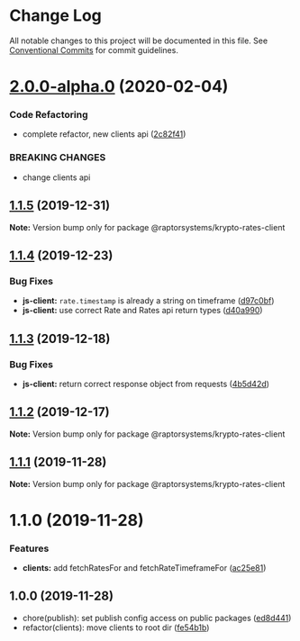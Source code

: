 # Change Log

All notable changes to this project will be documented in this file.
See [Conventional Commits](https://conventionalcommits.org) for commit guidelines.

# [2.0.0-alpha.0](https://github.com/raptorsystems/krypto-rates/compare/@raptorsystems/krypto-rates-client@1.1.5...@raptorsystems/krypto-rates-client@2.0.0-alpha.0) (2020-02-04)


### Code Refactoring

* complete refactor, new clients api ([2c82f41](https://github.com/raptorsystems/krypto-rates/commit/2c82f414314dcbe263ab19cda4838e76754620e3))


### BREAKING CHANGES

* change clients api





## [1.1.5](https://github.com/raptorsystems/krypto-rates/compare/@raptorsystems/krypto-rates-client@1.1.4...@raptorsystems/krypto-rates-client@1.1.5) (2019-12-31)

**Note:** Version bump only for package @raptorsystems/krypto-rates-client





## [1.1.4](https://github.com/raptorsystems/krypto-rates/compare/@raptorsystems/krypto-rates-client@1.1.3...@raptorsystems/krypto-rates-client@1.1.4) (2019-12-23)


### Bug Fixes

* **js-client:** `rate.timestamp` is already a string on timeframe ([d97c0bf](https://github.com/raptorsystems/krypto-rates/commit/d97c0bf7f425f915a303e5a5b449e3ae6cd4969e))
* **js-client:** use correct Rate and Rates api return types ([d40a990](https://github.com/raptorsystems/krypto-rates/commit/d40a9903487a0e0111d6ab3f465b0af3fcd564f7))





## [1.1.3](https://github.com/raptorsystems/krypto-rates/compare/@raptorsystems/krypto-rates-client@1.1.2...@raptorsystems/krypto-rates-client@1.1.3) (2019-12-18)


### Bug Fixes

* **js-client:** return correct response object from requests ([4b5d42d](https://github.com/raptorsystems/krypto-rates/commit/4b5d42d3840f8d9cbf9b0e1b44ff9850e339942f))





## [1.1.2](https://github.com/raptorsystems/krypto-rates/compare/@raptorsystems/krypto-rates-client@1.1.1...@raptorsystems/krypto-rates-client@1.1.2) (2019-12-17)

**Note:** Version bump only for package @raptorsystems/krypto-rates-client





## [1.1.1](https://github.com/raptorsystems/krypto-rates/compare/@raptorsystems/krypto-rates-client@1.1.0...@raptorsystems/krypto-rates-client@1.1.1) (2019-11-28)

**Note:** Version bump only for package @raptorsystems/krypto-rates-client





# 1.1.0 (2019-11-28)


### Features

* **clients:** add fetchRatesFor and fetchRateTimeframeFor ([ac25e81](https://github.com/raptorsystems/krypto-rates/commit/ac25e814b0967f5cc2c5a12fd5fc93ea32d7ba42))





## 1.0.0 (2019-11-28)

* chore(publish): set publish config access on public packages ([ed8d441](https://github.com/raptorsystems/krypto-rates/commit/ed8d441))
* refactor(clients): move clients to root dir ([fe54b1b](https://github.com/raptorsystems/krypto-rates/commit/fe54b1b))
